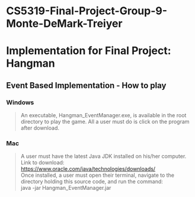 # CS5319-Final-Project-Group-9-Monte-DeMark-Treiyer

# Implementation for Final Project: Hangman
 
## Event Based Implementation - How to play

### Windows

> An executable, Hangman_EventManager.exe, is available in the root directory to play the game. All a user must do is click on the program after download.

### Mac

> A user must have the latest Java JDK installed on his/her computer.
> <br>Link to download: https://www.oracle.com/java/technologies/downloads/ <br>
> Once installed, a user must open their terminal, navigate to the directory holding this source code, and run the command: <br>
> java -jar Hangman_EventManager.jar